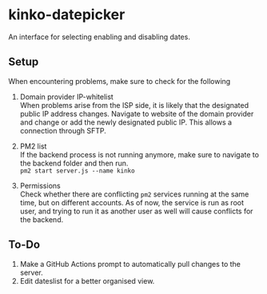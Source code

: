 # kinko-datepicker

An interface for selecting enabling and disabling dates.

## Setup

When encountering problems, make sure to check for the following

1.  Domain provider IP-whitelist\
    When problems arise from the ISP side, it is likely that the designated public IP address changes. Navigate to website of the domain provider and change or add the newly designated public IP. This allows a connection through SFTP.

2.  PM2 list\
    If the backend process is not running anymore, make sure to navigate to the backend folder and then run.\
    `pm2 start server.js --name kinko`

3.  Permissions\
    Check whether there are conflicting `pm2` services running at the same time, but on different accounts. As of now, the service is run as root user, and trying to run it as another user as well will cause conflicts for the backend.

## To-Do

1.  Make a GitHub Actions prompt to automatically pull changes to the server.
2.  Edit dateslist for a better organised view.
